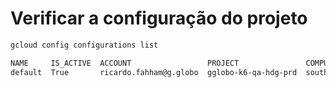 # Verificar a configuração do projeto

```bash
gcloud config configurations list

NAME     IS_ACTIVE  ACCOUNT                 PROJECT               COMPUTE_DEFAULT_ZONE  COMPUTE_DEFAULT_REGION
default  True       ricardo.fahham@g.globo  gglobo-k6-qa-hdg-prd  southamerica-east1-b  southamerica-east1
```
